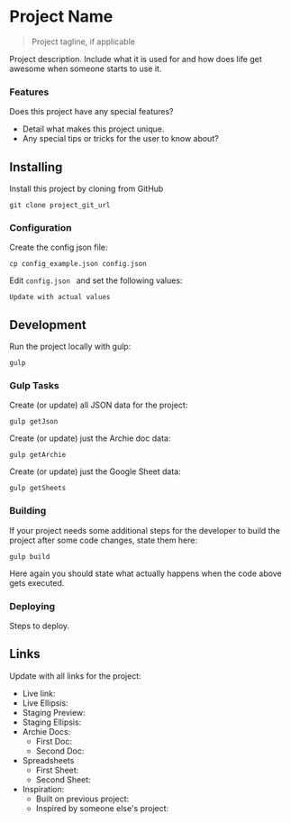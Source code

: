 # Project Name
> Project tagline, if applicable

Project description. Include what it is used for and how does life get
awesome when someone starts to use it.

### Features

Does this project have any special features?
* Detail what makes this project unique.
* Any special tips or tricks for the user to know about?

## Installing

Install this project by cloning from GitHub

```shell
git clone project_git_url
```

### Configuration

Create the config json file:

```shell
cp config_example.json config.json
```

Edit `config.json ` and set the following values:

```
Update with actual values
```

## Development

Run the project locally with gulp:

```shell
gulp
```

### Gulp Tasks

Create (or update) all JSON data for the project:

```
gulp getJson
```

Create (or update) just the Archie doc data:

```
gulp getArchie
```

Create (or update) just the Google Sheet data:

```
gulp getSheets
```

### Building

If your project needs some additional steps for the developer to build the
project after some code changes, state them here:

```shell
gulp build
```

Here again you should state what actually happens when the code above gets
executed.

### Deploying

Steps to deploy.

## Links

Update with all links for the project:

- Live link:
- Live Ellipsis:
- Staging Preview:
- Staging Ellipsis:
- Archie Docs:
  - First Doc:
  - Second Doc:
- Spreadsheets
  - First Sheet:
  - Second Sheet:
- Inspiration:
  - Built on previous project:
  - Inspired by someone else's project:
